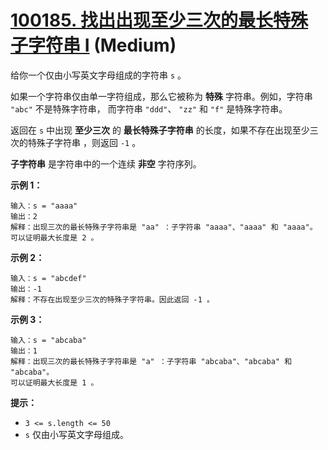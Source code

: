 # [100185. 找出出现至少三次的最长特殊子字符串 I][link] (Medium)

[link]: https://leetcode.cn/contest/weekly-contest-378/problems/find-longest-special-substring-that-occurs-thrice-i/

给你一个仅由小写英文字母组成的字符串 `s` 。

如果一个字符串仅由单一字符组成，那么它被称为 **特殊** 字符串。例如，字符串 `"abc"` 不是特殊字符串，
而字符串 `"ddd"`、 `"zz"` 和 `"f"` 是特殊字符串。

返回在 `s` 中出现 **至少三次** 的 **最长特殊子字符串** 的长度，如果不存在出现至少三次的特殊子字符串
，则返回 `-1` 。

**子字符串** 是字符串中的一个连续 **非空** 字符序列。

**示例 1：**

```
输入：s = "aaaa"
输出：2
解释：出现三次的最长特殊子字符串是 "aa" ：子字符串 "aaaa"、"aaaa" 和 "aaaa"。
可以证明最大长度是 2 。
```

**示例 2：**

```
输入：s = "abcdef"
输出：-1
解释：不存在出现至少三次的特殊子字符串。因此返回 -1 。
```

**示例 3：**

```
输入：s = "abcaba"
输出：1
解释：出现三次的最长特殊子字符串是 "a" ：子字符串 "abcaba"、"abcaba" 和 "abcaba"。
可以证明最大长度是 1 。
```

**提示：**

- `3 <= s.length <= 50`
- `s` 仅由小写英文字母组成。
